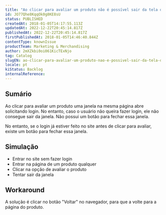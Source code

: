 ```yaml
---
title: "Ao clicar para avaliar um produto não é possível sair da tela de login"
id: JO77Qhe8KqqOk0g8KE8sU
status: PUBLISHED
createdAt: 2018-01-05T14:17:55.113Z
updatedAt: 2022-12-22T20:45:14.817Z
publishedAt: 2022-12-22T20:45:14.817Z
firstPublishedAt: 2018-01-05T14:46:40.844Z
contentType: knownIssue
productTeam: Marketing & Merchandising
author: 2mXZkbi0oi061KicTExNjo
tag: Catalog
slugEN: ao-clicar-para-avaliar-um-produto-nao-e-possivel-sair-da-tela-de-login
locale: pt
kiStatus: Backlog
internalReference: 
---
```


## Sumário

Ao clicar para avaliar um produto uma janela na mesma página abre solicitando login. No entanto, caso o usuário não queira fazer login, ele não consegue sair da janela. Não possui um botão para fechar essa janela.

No entanto, se o login já estiver feito no site antes de clicar para avaliar, existe um botão para fechar essa janela.

## Simulação


- Entrar no site sem fazer login
- Entrar na página de um produto qualquer
- Clicar na opção de avaliar o produto
- Tentar sair da janela

## Workaround

A solução é clicar no botão "Voltar" no navegador, para que a volte para a página do produto.

